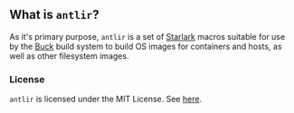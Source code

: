 ## What is `antlir`?
As it's primary purpose, `antlir` is a set of
[Starlark](https://github.com/bazelbuild/starlark) macros suitable for use 
by the [Buck](https://buck.build) build system to build OS images for containers
and hosts, as well as other filesystem images.

### License                                                                                             
                                                                                                         
`antlir` is licensed under the MIT License.  See [here](LICENSE).  
